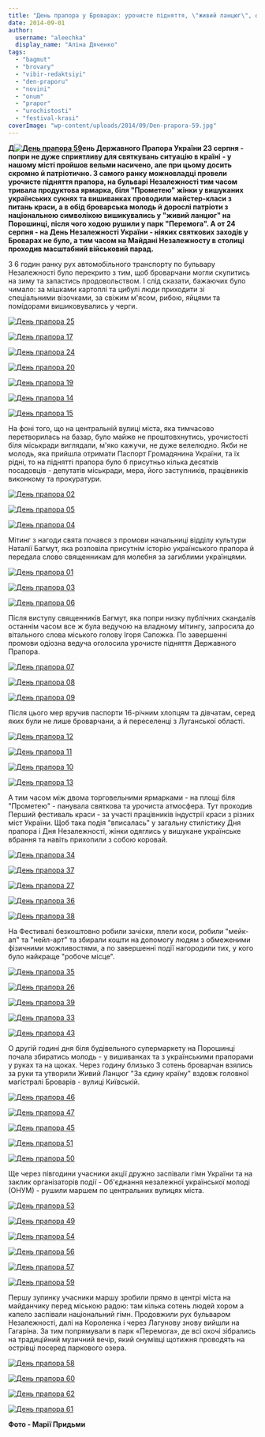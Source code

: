 ```yaml
---
title: "День прапора у Броварах: урочисте підняття, \"живий ланцюг\", фестиваль краси та ярмарки - ФОТО"
date: 2014-09-01
author: 
  username: "aleechka"
  display_name: "Аліна Дяченко"
tags: 
  - "bagmut"
  - "brovary"
  - "vibir-redaktsiyi"
  - "den-praporu"
  - "novini"
  - "onum"
  - "prapor"
  - "urochistosti"
  - "festival-krasi"
coverImage: "wp-content/uploads/2014/09/Den-prapora-59.jpg"
---
```


**Д[![День прапора 59](https://mpz.brovary.org/wp-content/uploads/2014/09/Den-prapora-59.jpg)](https://mpz.brovary.org/wp-content/uploads/2014/09/Den-prapora-59.jpg)ень Державного Прапора України 23 серпня - попри не дуже сприятливу для святкувань ситуацію в країні** **- **у нашому місті** пройшов вельми насичено, але при цьому досить скромно й патріотично. З самого ранку можновладці провели урочисте підняття прапора, на бульварі Незалежності тим часом тривала продуктова ярмарка, біля "Прометею" жінки у вишуканих українських сукнях та вишиванках проводили майстер-класи з питань краси, а в обід броварська молодь й дорослі патріоти з національною символікою вишикувались у "живий ланцюг" на Порошинці, після чого ходою рушили у парк "Перемога". А от 24 серпня - на День Незалежності України - ніяких святкових заходів у Броварах не було, а тим часом на Майдані Незалежносту в столиці проходив масштабний військовий парад.**

З 6 годин ранку рух автомобільного транспорту по бульвару Незалежності було перекрито з тим, щоб броварчани могли скупитись на зиму та запастись продовольством. І слід сказати, бажаючих було чимало: за мішками картоплі та цибулі люди приходити зі спеціальними візочками, за свіжим м'ясом, рибою, яйцями та помідорами вишиковувались у черги.

[![День прапора 25](https://mpz.brovary.org/wp-content/uploads/2014/09/Den-prapora-25.jpg)](https://mpz.brovary.org/wp-content/uploads/2014/09/Den-prapora-25.jpg)

[![День прапора 17](https://mpz.brovary.org/wp-content/uploads/2014/09/Den-prapora-17.jpg)](https://mpz.brovary.org/wp-content/uploads/2014/09/Den-prapora-17.jpg)

[![День прапора 24](https://mpz.brovary.org/wp-content/uploads/2014/09/Den-prapora-24.jpg)](https://mpz.brovary.org/wp-content/uploads/2014/09/Den-prapora-24.jpg)

[![День прапора 20](https://mpz.brovary.org/wp-content/uploads/2014/09/Den-prapora-20.jpg)](https://mpz.brovary.org/wp-content/uploads/2014/09/Den-prapora-20.jpg)

[![День прапора 19](https://mpz.brovary.org/wp-content/uploads/2014/09/Den-prapora-19.jpg)](https://mpz.brovary.org/wp-content/uploads/2014/09/Den-prapora-19.jpg)

[![День прапора 14](https://mpz.brovary.org/wp-content/uploads/2014/09/Den-prapora-14.jpg)](https://mpz.brovary.org/wp-content/uploads/2014/09/Den-prapora-14.jpg)

[![День прапора 15](https://mpz.brovary.org/wp-content/uploads/2014/09/Den-prapora-15.jpg)](https://mpz.brovary.org/wp-content/uploads/2014/09/Den-prapora-15.jpg)

На фоні того, що на центральній вулиці міста, яка тимчасово перетворилась на базар, було майже не проштовхнутись, урочистості біля міськради виглядали, м'яко кажучи, не дуже велелюдно. Якби не молодь, яка прийшла отримати Паспорт Громадянина України, та їх рідні, то на піднятті прапора було б присутньо кілька десятків посадовців - депутатів міськради, мера, його заступників, працівників виконкому та прокуратури.

[![День прапора 02](https://mpz.brovary.org/wp-content/uploads/2014/09/Den-prapora-02.jpg)](https://mpz.brovary.org/wp-content/uploads/2014/09/Den-prapora-02.jpg)

[![День прапора 05](https://mpz.brovary.org/wp-content/uploads/2014/09/Den-prapora-05.jpg)](https://mpz.brovary.org/wp-content/uploads/2014/09/Den-prapora-05.jpg)

[![День прапора 04](https://mpz.brovary.org/wp-content/uploads/2014/09/Den-prapora-04.jpg)](https://mpz.brovary.org/wp-content/uploads/2014/09/Den-prapora-04.jpg)

Мітинг з нагоди свята почався з промови начальниці відділу культури Наталії Багмут, яка розповіла присутнім історію українського прапора й передала слово священникам для молебня за загиблими українцями.

[![День прапора 01](https://mpz.brovary.org/wp-content/uploads/2014/09/Den-prapora-01.jpg)](https://mpz.brovary.org/wp-content/uploads/2014/09/Den-prapora-01.jpg)

[![День прапора 03](https://mpz.brovary.org/wp-content/uploads/2014/09/Den-prapora-03.jpg)](https://mpz.brovary.org/wp-content/uploads/2014/09/Den-prapora-03.jpg)

[![День прапора 06](https://mpz.brovary.org/wp-content/uploads/2014/09/Den-prapora-06.jpg)](https://mpz.brovary.org/wp-content/uploads/2014/09/Den-prapora-06.jpg)

Після виступу священників Багмут, яка попри низку публічних скандалів останнім часом все ж була ведучою на владному мітингу, запросила до вітального слова міського голову Ігоря Сапожка. По завершенні промови одіозна ведуча оголосила урочисте підняття Державного Прапора.

[![День прапора 07](https://mpz.brovary.org/wp-content/uploads/2014/09/Den-prapora-07.jpg)](https://mpz.brovary.org/wp-content/uploads/2014/09/Den-prapora-07.jpg)

[![День прапора 08](https://mpz.brovary.org/wp-content/uploads/2014/09/Den-prapora-08.jpg)](https://mpz.brovary.org/wp-content/uploads/2014/09/Den-prapora-08.jpg)

[![День прапора 09](https://mpz.brovary.org/wp-content/uploads/2014/09/Den-prapora-09.jpg)](https://mpz.brovary.org/wp-content/uploads/2014/09/Den-prapora-09.jpg)

Після цього мер вручив паспорти 16-річним хлопцям та дівчатам, серед яких були не лише броварчани, а й переселенці з Луганської області.

[![День прапора 12](https://mpz.brovary.org/wp-content/uploads/2014/09/Den-prapora-12.jpg)](https://mpz.brovary.org/wp-content/uploads/2014/09/Den-prapora-12.jpg)

[![День прапора 11](https://mpz.brovary.org/wp-content/uploads/2014/09/Den-prapora-11.jpg)](https://mpz.brovary.org/wp-content/uploads/2014/09/Den-prapora-11.jpg)

[![День прапора 10](https://mpz.brovary.org/wp-content/uploads/2014/09/Den-prapora-10.jpg)](https://mpz.brovary.org/wp-content/uploads/2014/09/Den-prapora-10.jpg)

[![День прапора 13](https://mpz.brovary.org/wp-content/uploads/2014/09/Den-prapora-13.jpg)](https://mpz.brovary.org/wp-content/uploads/2014/09/Den-prapora-13.jpg)

А тим часом між двома торговельними ярмарками - на площі біля "Прометею" - панувала святкова та урочиста атмосфера. Тут проходив Перший фестиваль краси - за участі працівників індустрії краси з різних міст України. Щоб така подія "вписалась" у загальну стилістику Дня прапора і Дня Незалежності, жінки одяглись у вишукане українське вбрання та навіть прихопили з собою коровай.

[![День прапора 34](https://mpz.brovary.org/wp-content/uploads/2014/09/Den-prapora-34.jpg)](https://mpz.brovary.org/wp-content/uploads/2014/09/Den-prapora-34.jpg)

[![День прапора 37](https://mpz.brovary.org/wp-content/uploads/2014/09/Den-prapora-37.jpg)](https://mpz.brovary.org/wp-content/uploads/2014/09/Den-prapora-37.jpg)

[![День прапора 27](https://mpz.brovary.org/wp-content/uploads/2014/09/Den-prapora-27.jpg)](https://mpz.brovary.org/wp-content/uploads/2014/09/Den-prapora-27.jpg)

[![День прапора 36](https://mpz.brovary.org/wp-content/uploads/2014/09/Den-prapora-36.jpg)](https://mpz.brovary.org/wp-content/uploads/2014/09/Den-prapora-36.jpg)

[![День прапора 38](https://mpz.brovary.org/wp-content/uploads/2014/09/Den-prapora-38.jpg)](https://mpz.brovary.org/wp-content/uploads/2014/09/Den-prapora-38.jpg)

На Фестивалі безкоштовно робили зачіски, плели коси, робили "мейк-ап" та "нейл-арт" та збирали кошти на допомогу людям з обмеженими фізичними можливостями, а по завершенні події нагородили тих, у кого було найкраще "робоче місце".

[![День прапора 35](https://mpz.brovary.org/wp-content/uploads/2014/09/Den-prapora-35.jpg)](https://mpz.brovary.org/wp-content/uploads/2014/09/Den-prapora-35.jpg)

[![День прапора 26](https://mpz.brovary.org/wp-content/uploads/2014/09/Den-prapora-26.jpg)](https://mpz.brovary.org/wp-content/uploads/2014/09/Den-prapora-26.jpg)

[![День прапора 39](https://mpz.brovary.org/wp-content/uploads/2014/09/Den-prapora-39.jpg)](https://mpz.brovary.org/wp-content/uploads/2014/09/Den-prapora-39.jpg)

[![День прапора 33](https://mpz.brovary.org/wp-content/uploads/2014/09/Den-prapora-33.jpg)](https://mpz.brovary.org/wp-content/uploads/2014/09/Den-prapora-33.jpg)

[![День прапора 43](https://mpz.brovary.org/wp-content/uploads/2014/09/Den-prapora-43.jpg)](https://mpz.brovary.org/wp-content/uploads/2014/09/Den-prapora-43.jpg)

О другій годині дня біля будівельного супермаркету на Порошинці почала збиратись молодь - у вишиванках та з українськими прапорами у руках та на щоках. Через годину близько 3 сотень броварчан взялись за руки та утворили Живий Ланцюг "За єдину країну" вздовж головної магістралі Броварів - вулиці Київській.

[![День прапора 46](https://mpz.brovary.org/wp-content/uploads/2014/09/Den-prapora-46.jpg)](https://mpz.brovary.org/wp-content/uploads/2014/09/Den-prapora-46.jpg)

[![День прапора 47](https://mpz.brovary.org/wp-content/uploads/2014/09/Den-prapora-47.jpg)](https://mpz.brovary.org/wp-content/uploads/2014/09/Den-prapora-47.jpg)

[![День прапора 45](https://mpz.brovary.org/wp-content/uploads/2014/09/Den-prapora-45.jpg)](https://mpz.brovary.org/wp-content/uploads/2014/09/Den-prapora-45.jpg)

[![День прапора 51](https://mpz.brovary.org/wp-content/uploads/2014/09/Den-prapora-51.jpg)](https://mpz.brovary.org/wp-content/uploads/2014/09/Den-prapora-51.jpg)

[![День прапора 50](https://mpz.brovary.org/wp-content/uploads/2014/09/Den-prapora-50.jpg)](https://mpz.brovary.org/wp-content/uploads/2014/09/Den-prapora-50.jpg)

Ще через півгодини учасники акції дружно заспівали гімн України та на заклик організаторів події - Об'єднання незалежної української молоді (ОНУМ) - рушили маршем по центральних вулицях міста.

[![День прапора 53](https://mpz.brovary.org/wp-content/uploads/2014/09/Den-prapora-53.jpg)](https://mpz.brovary.org/wp-content/uploads/2014/09/Den-prapora-53.jpg)

[![День прапора 49](https://mpz.brovary.org/wp-content/uploads/2014/09/Den-prapora-49.jpg)](https://mpz.brovary.org/wp-content/uploads/2014/09/Den-prapora-49.jpg)

[![День прапора 54](https://mpz.brovary.org/wp-content/uploads/2014/09/Den-prapora-54.jpg)](https://mpz.brovary.org/wp-content/uploads/2014/09/Den-prapora-54.jpg)

[![День прапора 56](https://mpz.brovary.org/wp-content/uploads/2014/09/Den-prapora-56.jpg)](https://mpz.brovary.org/wp-content/uploads/2014/09/Den-prapora-56.jpg)

[![День прапора 57](https://mpz.brovary.org/wp-content/uploads/2014/09/Den-prapora-57.jpg)](https://mpz.brovary.org/wp-content/uploads/2014/09/Den-prapora-57.jpg)

[![День прапора 59](https://mpz.brovary.org/wp-content/uploads/2014/09/Den-prapora-59.jpg)](https://mpz.brovary.org/wp-content/uploads/2014/09/Den-prapora-59.jpg)

Першу зупинку учасники маршу зробили прямо в центрі міста на майданчику перед міською радою: там кілька сотень людей хором а капело заспівали національний гімн. Продовжили рух бульваром Незалежності, далі на Короленка і через Лагунову знову вийшли на Гагаріна. За тим попрямували в парк «Перемога», де всі охочі зібрались на традиційний музичний вечір, який онумівці щотижня проводять на острівці посеред паркового озера.

[![День прапора 58](https://mpz.brovary.org/wp-content/uploads/2014/09/Den-prapora-58.jpg)](https://mpz.brovary.org/wp-content/uploads/2014/09/Den-prapora-58.jpg)

[![День прапора 60](https://mpz.brovary.org/wp-content/uploads/2014/09/Den-prapora-60.jpg)](https://mpz.brovary.org/wp-content/uploads/2014/09/Den-prapora-60.jpg)

[![День прапора 62](https://mpz.brovary.org/wp-content/uploads/2014/09/Den-prapora-62.jpg)](https://mpz.brovary.org/wp-content/uploads/2014/09/Den-prapora-62.jpg)

[![День прапора 61](https://mpz.brovary.org/wp-content/uploads/2014/09/Den-prapora-61.jpg)](https://mpz.brovary.org/wp-content/uploads/2014/09/Den-prapora-61.jpg)

**Фото - Марії Придьми**
